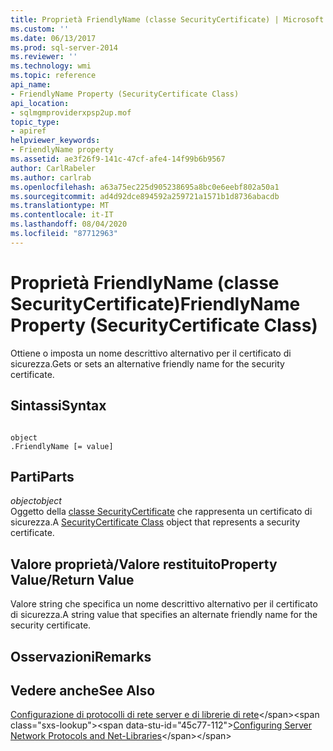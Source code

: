 ```yaml
---
title: Proprietà FriendlyName (classe SecurityCertificate) | Microsoft Docs
ms.custom: ''
ms.date: 06/13/2017
ms.prod: sql-server-2014
ms.reviewer: ''
ms.technology: wmi
ms.topic: reference
api_name:
- FriendlyName Property (SecurityCertificate Class)
api_location:
- sqlmgmproviderxpsp2up.mof
topic_type:
- apiref
helpviewer_keywords:
- FriendlyName property
ms.assetid: ae3f26f9-141c-47cf-afe4-14f99b6b9567
author: CarlRabeler
ms.author: carlrab
ms.openlocfilehash: a63a75ec225d905238695a8bc0e6eebf802a50a1
ms.sourcegitcommit: ad4d92dce894592a259721a1571b1d8736abacdb
ms.translationtype: MT
ms.contentlocale: it-IT
ms.lasthandoff: 08/04/2020
ms.locfileid: "87712963"
---
```

# <a name="friendlyname-property-securitycertificate-class"></a><span data-ttu-id="45c77-102">Proprietà FriendlyName (classe SecurityCertificate)</span><span class="sxs-lookup"><span data-stu-id="45c77-102">FriendlyName Property (SecurityCertificate Class)</span></span>
  <span data-ttu-id="45c77-103">Ottiene o imposta un nome descrittivo alternativo per il certificato di sicurezza.</span><span class="sxs-lookup"><span data-stu-id="45c77-103">Gets or sets an alternative friendly name for the security certificate.</span></span>  
  
## <a name="syntax"></a><span data-ttu-id="45c77-104">Sintassi</span><span class="sxs-lookup"><span data-stu-id="45c77-104">Syntax</span></span>  
  
```  
  
object  
.FriendlyName [= value]  
```  
  
## <a name="parts"></a><span data-ttu-id="45c77-105">Parti</span><span class="sxs-lookup"><span data-stu-id="45c77-105">Parts</span></span>  
 <span data-ttu-id="45c77-106">*object*</span><span class="sxs-lookup"><span data-stu-id="45c77-106">*object*</span></span>  
 <span data-ttu-id="45c77-107">Oggetto della [classe SecurityCertificate](securitycertificate-class.md) che rappresenta un certificato di sicurezza.</span><span class="sxs-lookup"><span data-stu-id="45c77-107">A [SecurityCertificate Class](securitycertificate-class.md) object that represents a security certificate.</span></span>  
  
## <a name="property-valuereturn-value"></a><span data-ttu-id="45c77-108">Valore proprietà/Valore restituito</span><span class="sxs-lookup"><span data-stu-id="45c77-108">Property Value/Return Value</span></span>  
 <span data-ttu-id="45c77-109">Valore string che specifica un nome descrittivo alternativo per il certificato di sicurezza.</span><span class="sxs-lookup"><span data-stu-id="45c77-109">A string value that specifies an alternate friendly name for the security certificate.</span></span>  
  
## <a name="remarks"></a><span data-ttu-id="45c77-110">Osservazioni</span><span class="sxs-lookup"><span data-stu-id="45c77-110">Remarks</span></span>  
  
## <a name="see-also"></a><span data-ttu-id="45c77-111">Vedere anche</span><span class="sxs-lookup"><span data-stu-id="45c77-111">See Also</span></span>  
 <span data-ttu-id="45c77-112">[Configurazione di protocolli di rete server e di librerie di rete](https://msdn.microsoft.com/library/ms177485\(v=sql.100\).aspx)</span><span class="sxs-lookup"><span data-stu-id="45c77-112">[Configuring Server Network Protocols and Net-Libraries](https://msdn.microsoft.com/library/ms177485\(v=sql.100\).aspx)</span></span>  
  
  
